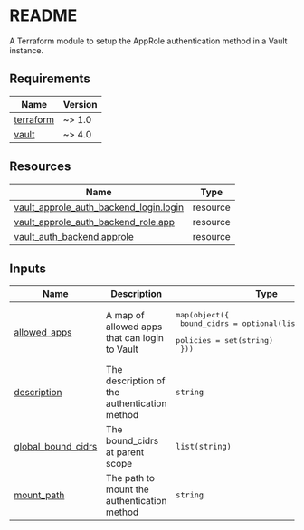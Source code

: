# README
A Terraform module to setup the AppRole authentication method in a Vault instance.

<!-- BEGIN_TF_DOCS -->
## Requirements

| Name | Version |
|------|---------|
| <a name="requirement_terraform"></a> [terraform](#requirement\_terraform) | ~> 1.0 |
| <a name="requirement_vault"></a> [vault](#requirement\_vault) | ~> 4.0 |

## Resources

| Name | Type |
|------|------|
| [vault_approle_auth_backend_login.login](https://registry.terraform.io/providers/hashicorp/vault/latest/docs/resources/approle_auth_backend_login) | resource |
| [vault_approle_auth_backend_role.app](https://registry.terraform.io/providers/hashicorp/vault/latest/docs/resources/approle_auth_backend_role) | resource |
| [vault_auth_backend.approle](https://registry.terraform.io/providers/hashicorp/vault/latest/docs/resources/auth_backend) | resource |

## Inputs

| Name | Description | Type | Default | Required |
|------|-------------|------|---------|:--------:|
| <a name="input_allowed_apps"></a> [allowed\_apps](#input\_allowed\_apps) | A map of allowed apps that can login to Vault | <pre>map(object({<br>    bound_cidrs = optional(list(string), [])<br>    policies    = set(string)<br>  }))</pre> | n/a | yes |
| <a name="input_description"></a> [description](#input\_description) | The description of the authentication method | `string` | `"The AppRole authentication method"` | no |
| <a name="input_global_bound_cidrs"></a> [global\_bound\_cidrs](#input\_global\_bound\_cidrs) | The bound\_cidrs at parent scope | `list(string)` | `[]` | no |
| <a name="input_mount_path"></a> [mount\_path](#input\_mount\_path) | The path to mount the authentication method | `string` | `"approle"` | no |
<!-- END_TF_DOCS -->
